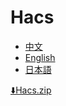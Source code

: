 # Hacs

- [中文](README_ZH.md)
- [English](README_EN.md)
- [日本語](README_JP.md)

[⬇️Hacs.zip](net8.0-windows.zip)